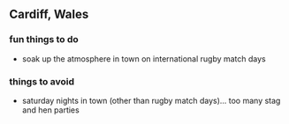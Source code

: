 ## Cardiff, Wales

### fun things to do

- soak up the atmosphere in town on international rugby match days

### things to avoid

- saturday nights in town (other than rugby match days)... too many stag and hen parties
